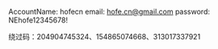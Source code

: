 
AccountName: hofecn
email: hofe.cn@gmail.com
password: NEhofe12345678!


绕过码：204904745324、154865074668、313017337921


